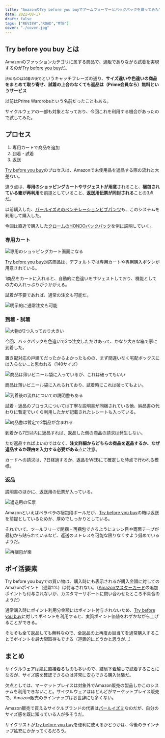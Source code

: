 ```yaml
---
title: "AmazonのTry before you buyでアームウォーマーとバックパックを買ってみた"
date: 2022-08-17
draft: false
tags: ["REVIEW","ROAD","MTB"]
cover: "./cover.jpg"
---
```


## Try before you buy とは

Amazonのファッションカテゴリに属する商品で、通販でありながら試着を実現するのが[Try before you buy](https://amzn.to/3PuNcOZ)だ。

`決めるのは試着の後で`というキャッチフレーズの通り、**サイズ違いや色違いの商品をまとめて取り寄せ、試着の上合わなくても返品は（Prime会員なら）無料というサービス**

以前はPrime Wardrobeという名前だったこともある。

サイクルウェアの一部も対象となっており、今回これを利用する機会があったので試してみた。

## プロセス

1. 専用カートで商品を追加
2. 到着・試着
3. 返送

[Try before you buy](https://amzn.to/3PuNcOZ)のプロセスは、Amazonで未使用品を返品する際の流れと大差ない。

違う点は、**専用のショッピングカートやサジェストが用意**されること、**梱包されている箱が再利用**を前提としていること、**返送用伝票が同封される**ことの3点だ。

以前購入した、[パールイズミのベンチレーションビブパンツ](https://amzn.to/3wamvZb)も、このシステムを利用して購入した。

<LinkBox url="https://blog.gensobunya.net/post/2022/08/perl_indoor_bib/" />

今回は直近で購入した[クロームのHONDOバックパック](https://amzn.to/3Qyc3Ta)を例に説明していく。

### 専用カート

![専用のショッピングカート画面になる](./cart.png)

[Try before you buy](https://amzn.to/3PuNcOZ)対応商品は、デフォルトでは専用カートや専用購入ボタンが用意されている。

1商品をカートに入れると、自動的に色違いをサジェストしており、機能としての力の入れっぷりがうかがえる。

試着が不要であれば、通常の注文も可能だ。

![明示的に通常注文も可能](./choice.png)

### 到着・試着

![大物が2つ入っており大きい](./big_box.jpg)

今回、バックパックを色違いで2つ注文しただけあって、かなり大きな箱で家に到着した。

置き配対応の戸建てだったからよかったものの、まず間違いなく宅配ボックスには入らない…と思われる（140サイズ）

![商品は薄いビニール袋に入っているが、これは破ってもいい](./backpack_2.jpg)

商品は薄いビニール袋に入れられており、試着時にこれは破ってもよい。

![到着後の流れについての説明書もある](./instruction_1.jpg)

試着・返品のプロセスについては丁寧な説明書が同梱されている他、納品書の代わりに暫定でいくら利用したかが記載されたレシートも入っている。

![納品書は暫定で2製品が含まれる](./instruction_2.jpg)

到着から7日以内に返品すれば、返品した側の商品の請求は発生しない。

ただ返品すればよいのではなく、**注文詳細からどちらの商品を返品するか、なぜ返品するか理由を入力する必要がある**点に注意。

カードへの請求は、7日経過するか、返品をWEBにて確定した時点で行われる模様。

### 返品

説明書のほかに、返送用の伝票が入っている。

![返送用の伝票](./bill.jpg)

Amazonといえばペラペラの梱包段ボールだが、[Try before you buy](https://amzn.to/3PuNcOZ)の箱は返送を前提としているためか、厚めでしっかりとしている。

それでいて、ツールフリーで開梱・再梱包できるようにミシン目や両面テープが最初から貼られているなど、返送のストレスを可能な限りなくすよう努めているようだ。

![再梱包が楽](./seal.jpg)

## ポイ活要素

Try before you buyでの買い物は、購入時にも表示されるが購入金額に対してのAmazonポイント（通常1%）は付与されない。（[Amazonマスターカード](https://amzn.to/3A2eEOh)の追加ポイントも付与されないが、カスタマーサポートに問い合わせたところ不具合のようだ）

通常購入時にポイント利用分金額にはポイント付与されないため、[Try before you buy](https://amzn.to/3PuNcOZ)に対してポイントを利用すると、実質ポイント価値をわずかながら上げることができる。

そもそも全て返品しても無料なので、全返品の上再度お目当てを通常購入することでポイントを最大限取得もできる（道義的にどうかと思うが…）

## まとめ

サイクルウェアは肌に直接着るものも多いので、結局下着越しで試着することになるが、サイズ感を確認できるのは非常に安心できる購入体験だ。

欠点としては、マーケットプレイスは対象外でAmazon販売の製品しかこのシステムを利用できないこと。サイクルウェアはほとんどがマーケットプレイス販売で、Amazon販売のラインナップはお世辞にも多くない。

Amazon販売で買えるサイクルブランドの代表は[パールイズミ](https://amzn.to/3ArsafK)なのだが、自分のサイズ感を既に知っている人が多そうだ。

サイクリストが[Try before you buy](https://amzn.to/3PuNcOZ)を便利に使えるかどうかは、今後のラインナップ拡充にかかってくるだろう。
